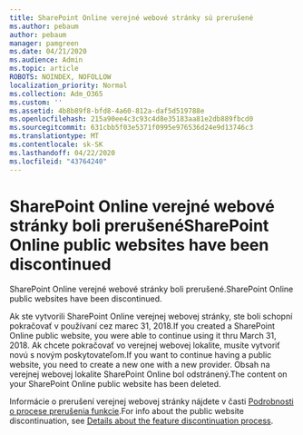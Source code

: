 ```yaml
---
title: SharePoint Online verejné webové stránky sú prerušené
ms.author: pebaum
author: pebaum
manager: pamgreen
ms.date: 04/21/2020
ms.audience: Admin
ms.topic: article
ROBOTS: NOINDEX, NOFOLLOW
localization_priority: Normal
ms.collection: Adm_O365
ms.custom: ''
ms.assetid: 4b8b89f8-bfd8-4a60-812a-daf5d519788e
ms.openlocfilehash: 215a90ee4c3c93c4d8e35183aa81e2db889fbcd0
ms.sourcegitcommit: 631cbb5f03e5371f0995e976536d24e9d13746c3
ms.translationtype: MT
ms.contentlocale: sk-SK
ms.lasthandoff: 04/22/2020
ms.locfileid: "43764240"
---
```

# <a name="sharepoint-online-public-websites-have-been-discontinued"></a><span data-ttu-id="0f412-102">SharePoint Online verejné webové stránky boli prerušené</span><span class="sxs-lookup"><span data-stu-id="0f412-102">SharePoint Online public websites have been discontinued</span></span>

<span data-ttu-id="0f412-103">SharePoint Online verejné webové stránky boli prerušené.</span><span class="sxs-lookup"><span data-stu-id="0f412-103">SharePoint Online public websites have been discontinued.</span></span>

<span data-ttu-id="0f412-104">Ak ste vytvorili SharePoint Online verejnej webovej stránky, ste boli schopní pokračovať v používaní cez marec 31, 2018.</span><span class="sxs-lookup"><span data-stu-id="0f412-104">If you created a SharePoint Online public website, you were able to continue using it thru March 31, 2018.</span></span> <span data-ttu-id="0f412-105">Ak chcete pokračovať vo verejnej webovej lokalite, musíte vytvoriť novú s novým poskytovateľom.</span><span class="sxs-lookup"><span data-stu-id="0f412-105">If you want to continue having a public website, you need to create a new one with a new provider.</span></span> <span data-ttu-id="0f412-106">Obsah na verejnej webovej lokalite SharePoint Online bol odstránený.</span><span class="sxs-lookup"><span data-stu-id="0f412-106">The content on your SharePoint Online public website has been deleted.</span></span>

<span data-ttu-id="0f412-107">Informácie o prerušení verejnej webovej stránky nájdete v časti [Podrobnosti o procese prerušenia funkcie](https://go.microsoft.com/fwlink/?linkid=866980).</span><span class="sxs-lookup"><span data-stu-id="0f412-107">For info about the public website discontinuation, see [Details about the feature discontinuation process](https://go.microsoft.com/fwlink/?linkid=866980).</span></span>
